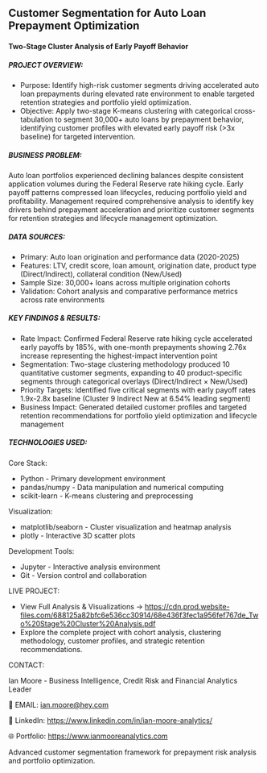 ## Customer Segmentation for Auto Loan Prepayment Optimization

#### Two-Stage Cluster Analysis of Early Payoff Behavior

##### PROJECT OVERVIEW:

- Purpose: Identify high-risk customer segments driving accelerated auto loan prepayments during elevated rate environment to enable targeted retention strategies and portfolio yield optimization.
- Objective: Apply two-stage K-means clustering with categorical cross-tabulation to segment 30,000+ auto loans by prepayment behavior, identifying customer profiles with elevated early payoff risk (>3x baseline) for targeted intervention.

##### BUSINESS PROBLEM:

Auto loan portfolios experienced declining balances despite consistent application volumes during the Federal Reserve rate hiking cycle. Early payoff patterns compressed loan lifecycles, reducing portfolio yield and profitability. Management required comprehensive analysis to identify key drivers behind prepayment acceleration and prioritize customer segments for retention strategies and lifecycle management optimization.

##### DATA SOURCES:

- Primary: Auto loan origination and performance data (2020-2025)
- Features: LTV, credit score, loan amount, origination date, product type (Direct/Indirect), collateral condition (New/Used)
- Sample Size: 30,000+ loans across multiple origination cohorts
- Validation: Cohort analysis and comparative performance metrics across rate environments

##### KEY FINDINGS & RESULTS:

- Rate Impact: Confirmed Federal Reserve rate hiking cycle accelerated early payoffs by 185%, with one-month prepayments showing 2.76x increase representing the highest-impact intervention point
- Segmentation: Two-stage clustering methodology produced 10 quantitative customer segments, expanding to 40 product-specific segments through categorical overlays (Direct/Indirect × New/Used)
- Priority Targets: Identified five critical segments with early payoff rates 1.9x-2.8x baseline (Cluster 9 Indirect New at 6.54% leading segment)
- Business Impact: Generated detailed customer profiles and targeted retention recommendations for portfolio yield optimization and lifecycle management

##### TECHNOLOGIES USED:

Core Stack:
- Python - Primary development environment
- pandas/numpy - Data manipulation and numerical computing
- scikit-learn - K-means clustering and preprocessing

Visualization:
- matplotlib/seaborn - Cluster visualization and heatmap analysis
- plotly - Interactive 3D scatter plots

Development Tools:
- Jupyter - Interactive analysis environment
- Git - Version control and collaboration

LIVE PROJECT:
- View Full Analysis & Visualizations → https://cdn.prod.website-files.com/688125a82bfc6e536cc30914/68e436f3fec1a956fef767de_Two%20Stage%20Cluster%20Analysis.pdf
- Explore the complete project with cohort analysis, clustering methodology, customer profiles, and strategic retention recommendations.

CONTACT:

Ian Moore - Business Intelligence, Credit Risk and Financial Analytics Leader

📧 EMAIL: ian.moore@hey.com

💼 LinkedIn: https://www.linkedin.com/in/ian-moore-analytics/

🌐 Portfolio: https://www.ianmooreanalytics.com

Advanced customer segmentation framework for prepayment risk analysis and portfolio optimization.